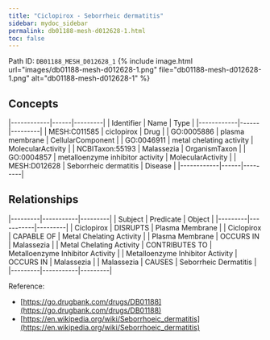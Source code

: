 ```yaml
---
title: "Ciclopirox - Seborrheic dermatitis"
sidebar: mydoc_sidebar
permalink: db01188-mesh-d012628-1.html
toc: false 
---
```



Path ID: `DB01188_MESH_D012628_1`
{% include image.html url="images/db01188-mesh-d012628-1.png" file="db01188-mesh-d012628-1.png" alt="db01188-mesh-d012628-1" %}

## Concepts

|------------|------|---------|
| Identifier | Name | Type    |
|------------|------|---------|
| MESH:C011585 | ciclopirox | Drug |
| GO:0005886 | plasma membrane | CellularComponent |
| GO:0046911 | metal chelating activity | MolecularActivity |
| NCBITaxon:55193 | Malassezia | OrganismTaxon |
| GO:0004857 | metalloenzyme inhibitor activity | MolecularActivity |
| MESH:D012628 | Seborrheic dermatitis | Disease |
|------------|------|---------|

## Relationships

|---------|-----------|---------|
| Subject | Predicate | Object  |
|---------|-----------|---------|
| Ciclopirox | DISRUPTS | Plasma Membrane |
| Ciclopirox | CAPABLE OF | Metal Chelating Activity |
| Plasma Membrane | OCCURS IN | Malassezia |
| Metal Chelating Activity | CONTRIBUTES TO | Metalloenzyme Inhibitor Activity |
| Metalloenzyme Inhibitor Activity | OCCURS IN | Malassezia |
| Malassezia | CAUSES | Seborrheic Dermatitis |
|---------|-----------|---------|

Reference: 
  - [https://go.drugbank.com/drugs/DB01188](https://go.drugbank.com/drugs/DB01188)
  - [https://en.wikipedia.org/wiki/Seborrhoeic_dermatitis](https://en.wikipedia.org/wiki/Seborrhoeic_dermatitis)
